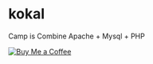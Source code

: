 # kokal
Camp is Combine Apache + Mysql + PHP

[![Buy Me a Coffee](https://img.shields.io/badge/Buy%20Me%20a%20Coffee-Donate-blue)](https://www.buymeacoffee.com/il4mb)
